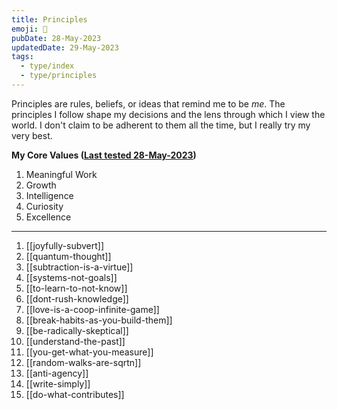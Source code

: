 ```yaml
---
title: Principles
emoji: 📐
pubDate: 28-May-2023
updatedDate: 29-May-2023
tags:
  - type/index
  - type/principles
---
```


Principles are rules, beliefs, or ideas that remind me to be _me_. The principles I follow shape my decisions and the lens through which I view the world. I don't claim to be adherent to them all the time, but I really try my very best.

**My Core Values ([Last tested 28-May-2023](https://personalvalu.es/personal-values-test))**
1. Meaningful Work
2. Growth
3. Intelligence
4. Curiosity
5. Excellence

---

1. [[joyfully-subvert]]
2. [[quantum-thought]]
3. [[subtraction-is-a-virtue]]
4. [[systems-not-goals]]
5. [[to-learn-to-not-know]]
6. [[dont-rush-knowledge]]
7. [[love-is-a-coop-infinite-game]]
8. [[break-habits-as-you-build-them]]
9. [[be-radically-skeptical]]
12. [[understand-the-past]]
13. [[you-get-what-you-measure]]
14. [[random-walks-are-sqrtn]]
15. [[anti-agency]]
16. [[write-simply]]
17. [[do-what-contributes]]